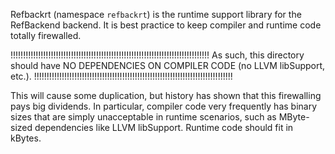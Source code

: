 Refbackrt (namespace `refbackrt`) is the runtime support library for the
RefBackend backend.  It is best practice to keep compiler and runtime code
totally firewalled.

!!!!!!!!!!!!!!!!!!!!!!!!!!!!!!!!!!!!!!!!!!!!!!!!!!!!!!!!!!!!!!!!!!!!!!!!!!!!!!!
As such, this directory should have NO DEPENDENCIES ON COMPILER CODE (no
LLVM libSupport, etc.).
!!!!!!!!!!!!!!!!!!!!!!!!!!!!!!!!!!!!!!!!!!!!!!!!!!!!!!!!!!!!!!!!!!!!!!!!!!!!!!!

This will cause some duplication, but history has shown that this
firewalling pays big dividends. In particular, compiler code very
frequently has binary sizes that are simply unacceptable in runtime
scenarios, such as MByte-sized dependencies like LLVM libSupport.
Runtime code should fit in kBytes.
